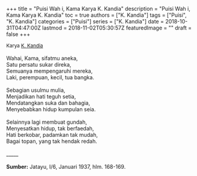 +++
title = "Puisi Wah i, Kama Karya K. Kandia"
description = "Puisi Wah i, Kama Karya K. Kandia"
toc = true
authors = ["K. Kandia"]
tags = ["Puisi", "K. Kandia"]
categories = ["Puisi"]
series = ["K. Kandia"]
date = 2018-10-31T04:47:00Z
lastmod = 2018-11-02T05:30:57Z
featuredImage = ""
draft = false
+++

<div style="text-align: justify;">
<div style="font-size: small;">Karya <a href="/authors/k.-kandia/" target="_blank">K. Kandia</a></div><br />
Wahai, Kama, sifatmu aneka,<br />Satu persatu sukar direka,<br />Semuanya mempengaruhi mereka,<br />Laki, perempuan, kecil, tua bangka.<br /><br />Sebagian usulmu mulia,<br />Menjadikan hati teguh setia,<br />Mendatangkan suka dan bahagia,<br />Menyebabkan hidup kumpulan seia.<br /><br />Selainnya lagi membuat gundah,<br />Menyesatkan hidup, tak berfaedah,<br />Hati berkobar, padamkan tak mudah,<br />Bagai topan, yang tak hendak redah.<br /><br />
_____<br /><br />
<b>Sumber:</b> Jatayu, I/6, Januari 1937, hlm. 168-169.</div>
